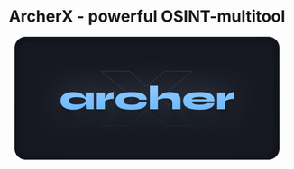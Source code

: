 <h1 align="center">
  ArcherX - powerful OSINT-multitool
</h1>

<p align="center">
  <img src="images/archerbanner.png">
</p>
